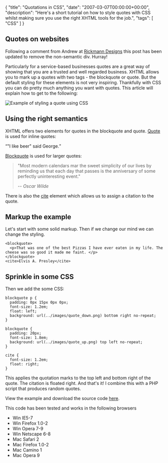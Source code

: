 {
  "title": "Quotations in CSS",
  "date": "2007-03-07T00:00:00+00:00",
  "description": "Here's a short tutorial on how to style quotes with CSS whilst making sure you use the right XHTML tools for the job.",
  "tags": [
    "CSS"
  ]
}

## Quotes on websites

Following a comment from Andrew at [Rickmann Designs][1] this post has been updated to remove the non-semantic div. Hurray!

Particularly for a service-based businesses quotes are a great way of showing that you are a trusted and well regarded business. XHTML allows you to mark up a quotes with two tags - the blockquote or quote. But the default styling for these elements is not very inspiring. Thankfully with CSS you can do pretty much anything you want with quotes. This article will explain how to get to the following:

![Example of styling a quote using CSS][2] 

## Using the right semantics

XHTML offers two elements for quotes in the blockquote and quote. [Quote][3] is used for inline quotes:

<q>"I like beer" said George.</q>

[Blockquote][4] is used for larger quotes:

> "Most modern calendars mar the sweet simplicity of our lives by reminding us that each day that passes is the anniversary of some perfectly uninteresting event."
>
> -- <cite>Oscar Wilde</cite>

There is also the [cite][5] element which allows us to assign a citation to the quote.

## Markup the example

Let's start with some solid markup. Then if we change our mind we can change the styling. 

    <blockquote>
      <p>That was one of the best Pizzas I have ever eaten in my life. The cheese was so good it made me faint. </p>
    </blockquote>
    <cite>Elvis A. Presley</cite>

## Sprinkle in some CSS

Then we add the some CSS: 

    blockquote p {
      padding: 0px 15px 0px 0px;
      font-size: 1.2em;    
      float: left;
      background: url(../images/quote_down.png) bottom right no-repeat;
    }

    blockquote {
      padding: 20px;
      font-size: 1.8em;    
      background: url(../images/quote_up.png) top left no-repeat;
    }

    cite {
      font-size: 1.2em;
      float: right;    
    }

This applies the quotation marks to the top left and bottom right of the quote. The citation is floated right. And that's it! I combine this with a PHP script that produces random quotes. 

View the example and download the source code [here][6].

This code has been tested and works in the following browsers

*   Win IE5-7
*   Win Firefox 1.0-2
*   Win Opera 7-9
*   Win Netscape 6-8
*   Mac Safari 2
*   Mac Firefox 1.0-2
*   Mac Camino 1
*   Mac Opera 9

[1]: http://www.rickmann-design.co.uk/
[2]: https://shapeshed.com/images/articles/pizza_quote.png 
[3]: http://www.w3.org/TR/html4/struct/text.html#edef-Q
[4]: http://www.w3.org/TR/html4/struct/text.html#edef-BLOCKQUOTE
[5]: http://www.w3.org/TR/html4/struct/text.html#edef-CITE
[6]: https://shapeshed.com/examples/quotations-in-css/

